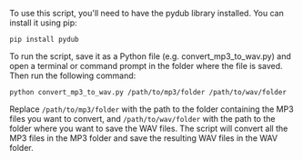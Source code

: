 To use this script, you'll need to have the pydub library installed. You can install it using pip:

``pip install pydub``

To run the script, save it as a Python file (e.g. convert_mp3_to_wav.py) and open a terminal or command prompt in the folder where the file is saved. Then run the following command:

``python convert_mp3_to_wav.py /path/to/mp3/folder /path/to/wav/folder
``

Replace `/path/to/mp3/folder` with the path to the folder containing the MP3 files you want to convert, and `/path/to/wav/folder` with the path to the folder where you want to save the WAV files. The script will convert all the MP3 files in the MP3 folder and save the resulting WAV files in the WAV folder.


